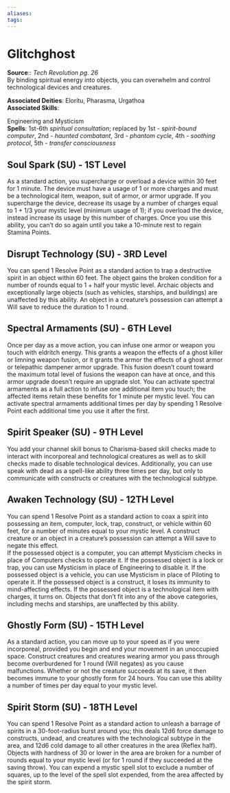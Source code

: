 ```yaml
---
aliases: 
tags: 
---
```


# Glitchghost

**Source**:: _Tech Revolution pg. 26_  
By binding spiritual energy into objects, you can overwhelm and control technological devices and creatures.

**Associated Deities**: Eloritu, Pharasma, Urgathoa  
**Associated Skills**:

Engineering and Mysticism  
**Spells**: 1st-6th _spiritual consultation_; replaced by 1st - _spirit-bound computer_, 2nd - _haunted combatant_, 3rd - _phantom cycle_, 4th - _soothing protocol_, 5th - _transfer consciousness_

## Soul Spark (SU) - 1ST Level

As a standard action, you supercharge or overload a device within 30 feet for 1 minute. The device must have a usage of 1 or more charges and must be a technological item, weapon, suit of armor, or armor upgrade. If you supercharge the device, decrease its usage by a number of charges equal to 1 + 1/3 your mystic level (minimum usage of 1); if you overload the device, instead increase its usage by this number of charges. Once you use this ability, you can’t do so again until you take a 10-minute rest to regain Stamina Points.  

## Disrupt Technology (SU) - 3RD Level

You can spend 1 Resolve Point as a standard action to trap a destructive spirit in an object within 60 feet. The object gains the broken condition for a number of rounds equal to 1 + half your mystic level. Archaic objects and exceptionally large objects (such as vehicles, starships, and buildings) are unaffected by this ability. An object in a creature’s possession can attempt a Will save to reduce the duration to 1 round.  

## Spectral Armaments (SU) - 6TH Level

Once per day as a move action, you can infuse one armor or weapon you touch with eldritch energy. This grants a weapon the effects of a ghost killer or limning weapon fusion, or it grants the armor the effects of a ghost armor or telepathic dampener armor upgrade. This fusion doesn’t count toward the maximum total level of fusions the weapon can have at once, and this armor upgrade doesn’t require an upgrade slot. You can activate spectral armaments as a full action to infuse one additional item you touch; the affected items retain these benefits for 1 minute per mystic level. You can activate spectral armaments additional times per day by spending 1 Resolve Point each additional time you use it after the first.  

## Spirit Speaker (SU) - 9TH Level

You add your channel skill bonus to Charisma-based skill checks made to interact with incorporeal and technological creatures as well as to skill checks made to disable technological devices. Additionally, you can use speak with dead as a spell-like ability three times per day, but only to communicate with constructs or creatures with the technological subtype.  

## Awaken Technology (SU) - 12TH Level

You can spend 1 Resolve Point as a standard action to coax a spirit into possessing an item, computer, lock, trap, construct, or vehicle within 60 feet, for a number of minutes equal to your mystic level. A construct creature or an object in a creature’s possession can attempt a Will save to negate this effect.  
If the possessed object is a computer, you can attempt Mysticism checks in place of Computers checks to operate it. If the possessed object is a lock or trap, you can use Mysticism in place of Engineering to disable it. If the possessed object is a vehicle, you can use Mysticism in place of Piloting to operate it. If the possessed object is a construct, it loses its immunity to mind-affecting effects. If the possessed object is a technological item with charges, it turns on. Objects that don’t fit into any of the above categories, including mechs and starships, are unaffected by this ability.  

## Ghostly Form (SU) - 15TH Level

As a standard action, you can move up to your speed as if you were incorporeal, provided you begin and end your movement in an unoccupied space. Construct creatures and creatures wearing armor you pass through become overburdened for 1 round (Will negates) as you cause malfunctions. Whether or not the creature succeeds at its save, it then becomes immune to your ghostly form for 24 hours. You can use this ability a number of times per day equal to your mystic level.  

## Spirit Storm (SU) - 18TH Level

You can spend 1 Resolve Point as a standard action to unleash a barrage of spirits in a 30-foot-radius burst around you; this deals 12d6 force damage to constructs, undead, and creatures with the technological subtype in the area, and 12d6 cold damage to all other creatures in the area (Reflex half). Objects with hardness of 30 or lower in the area are broken for a number of rounds equal to your mystic level (or for 1 round if they succeeded at the saving throw). You can expend a mystic spell slot to exclude a number of squares, up to the level of the spell slot expended, from the area affected by the spirit storm.
